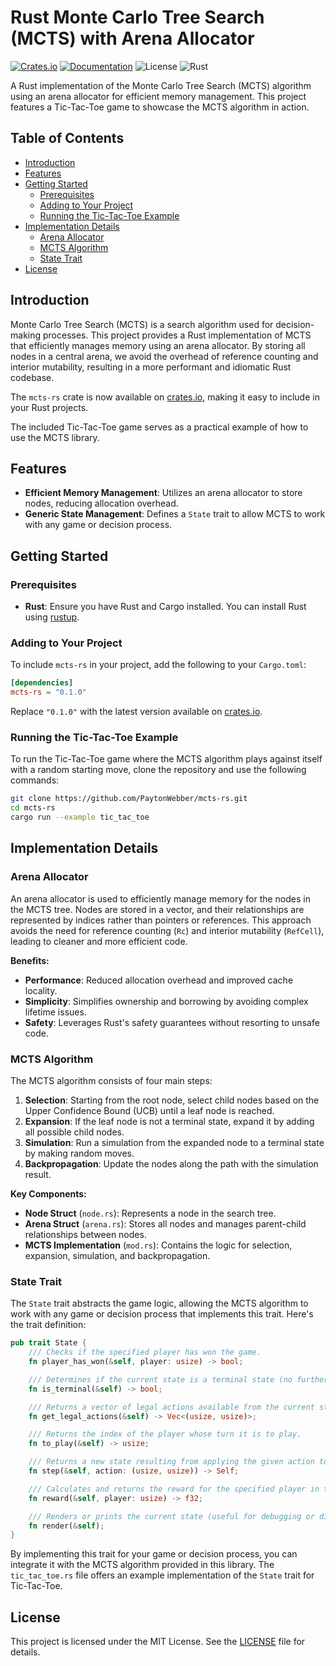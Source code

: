 # Rust Monte Carlo Tree Search (MCTS) with Arena Allocator

[![Crates.io](https://img.shields.io/crates/v/mcts-rs.svg)](https://crates.io/crates/mcts-rs)
[![Documentation](https://docs.rs/mcts-rs/badge.svg)](https://docs.rs/mcts-rs)
![License](https://img.shields.io/badge/license-MIT-blue.svg)
![Rust](https://img.shields.io/badge/rust-1.56%2B-orange.svg)

A Rust implementation of the Monte Carlo Tree Search (MCTS) algorithm using an arena allocator for efficient memory management. This project features a Tic-Tac-Toe game to showcase the MCTS algorithm in action.

## Table of Contents

- [Introduction](#introduction)
- [Features](#features)
- [Getting Started](#getting-started)
  - [Prerequisites](#prerequisites)
  - [Adding to Your Project](#adding-to-your-project)
  - [Running the Tic-Tac-Toe Example](#running-the-tic-tac-toe-example)
- [Implementation Details](#implementation-details)
  - [Arena Allocator](#arena-allocator)
  - [MCTS Algorithm](#mcts-algorithm)
  - [State Trait](#state-trait)
- [License](#license)

## Introduction

Monte Carlo Tree Search (MCTS) is a search algorithm used for decision-making processes. This project provides a Rust implementation of MCTS that efficiently manages memory using an arena allocator. By storing all nodes in a central arena, we avoid the overhead of reference counting and interior mutability, resulting in a more performant and idiomatic Rust codebase.

The `mcts-rs` crate is now available on [crates.io](https://crates.io/crates/mcts-rs), making it easy to include in your Rust projects.

The included Tic-Tac-Toe game serves as a practical example of how to use the MCTS library.

## Features

- **Efficient Memory Management**: Utilizes an arena allocator to store nodes, reducing allocation overhead.
- **Generic State Management**: Defines a `State` trait to allow MCTS to work with any game or decision process.

## Getting Started

### Prerequisites

- **Rust**: Ensure you have Rust and Cargo installed. You can install Rust using [rustup](https://rustup.rs/).

### Adding to Your Project

To include `mcts-rs` in your project, add the following to your `Cargo.toml`:

```toml
[dependencies]
mcts-rs = "0.1.0"
```

Replace `"0.1.0"` with the latest version available on [crates.io](https://crates.io/crates/mcts-rs).

### Running the Tic-Tac-Toe Example

To run the Tic-Tac-Toe game where the MCTS algorithm plays against itself with a random starting move, clone the repository and use the following commands:

```bash
git clone https://github.com/PaytonWebber/mcts-rs.git
cd mcts-rs
cargo run --example tic_tac_toe
```

## Implementation Details

### Arena Allocator

An arena allocator is used to efficiently manage memory for the nodes in the MCTS tree. Nodes are stored in a vector, and their relationships are represented by indices rather than pointers or references. This approach avoids the need for reference counting (`Rc`) and interior mutability (`RefCell`), leading to cleaner and more efficient code.

**Benefits:**

- **Performance**: Reduced allocation overhead and improved cache locality.
- **Simplicity**: Simplifies ownership and borrowing by avoiding complex lifetime issues.
- **Safety**: Leverages Rust's safety guarantees without resorting to unsafe code.

### MCTS Algorithm

The MCTS algorithm consists of four main steps:

1. **Selection**: Starting from the root node, select child nodes based on the Upper Confidence Bound (UCB) until a leaf node is reached.
2. **Expansion**: If the leaf node is not a terminal state, expand it by adding all possible child nodes.
3. **Simulation**: Run a simulation from the expanded node to a terminal state by making random moves.
4. **Backpropagation**: Update the nodes along the path with the simulation result.

**Key Components:**

- **Node Struct** (`node.rs`): Represents a node in the search tree.
- **Arena Struct** (`arena.rs`): Stores all nodes and manages parent-child relationships between nodes.
- **MCTS Implementation** (`mod.rs`): Contains the logic for selection, expansion, simulation, and backpropagation.

### State Trait

The `State` trait abstracts the game logic, allowing the MCTS algorithm to work with any game or decision process that implements this trait. Here's the trait definition:

```rust
pub trait State {
    /// Checks if the specified player has won the game.
    fn player_has_won(&self, player: usize) -> bool;

    /// Determines if the current state is a terminal state (no further moves possible).
    fn is_terminal(&self) -> bool;

    /// Returns a vector of legal actions available from the current state.
    fn get_legal_actions(&self) -> Vec<(usize, usize)>;

    /// Returns the index of the player whose turn it is to play.
    fn to_play(&self) -> usize;

    /// Returns a new state resulting from applying the given action to the current state.
    fn step(&self, action: (usize, usize)) -> Self;

    /// Calculates and returns the reward for the specified player in the current state.
    fn reward(&self, player: usize) -> f32;

    /// Renders or prints the current state (useful for debugging or display purposes).
    fn render(&self);
}
```

By implementing this trait for your game or decision process, you can integrate it with the MCTS algorithm provided in this library. The `tic_tac_toe.rs` file offers an example implementation of the `State` trait for Tic-Tac-Toe.

## License

This project is licensed under the MIT License. See the [LICENSE](LICENSE) file for details.

